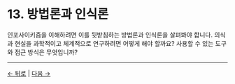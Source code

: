 # 13. 방법론과 인식론

인포사이키즘을 이해하려면 이를 뒷받침하는 방법론과 인식론을 살펴봐야 합니다. 의식과 현실을 과학적이고 체계적으로 연구하려면 어떻게 해야 할까요? 사용할 수 있는 도구와 접근 방식은 무엇입니까?

---
<div class="navigation-links">
<a href="12_비판과_반론.md" class="nav-link prev-link">← 뒤로</a> | <a href="14_윤리의_심층_탐구.md" class="nav-link next-link">다음 →</a>
</div>
